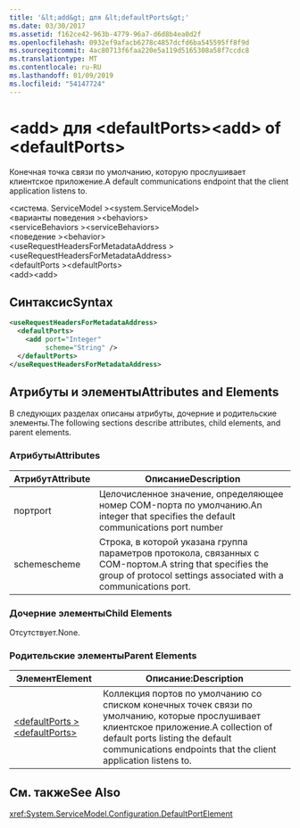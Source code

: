 ```yaml
---
title: '&lt;add&gt; для &lt;defaultPorts&gt;'
ms.date: 03/30/2017
ms.assetid: f162ce42-963b-4779-96a7-d6d8b4ea0d2f
ms.openlocfilehash: 0932ef9afacb6278c4857dcfd6ba545595ff8f9d
ms.sourcegitcommit: 4ac80713f6faa220e5a119d5165308a58f7ccdc8
ms.translationtype: MT
ms.contentlocale: ru-RU
ms.lasthandoff: 01/09/2019
ms.locfileid: "54147724"
---
```

# <a name="ltaddgt-of-ltdefaultportsgt"></a><span data-ttu-id="4456f-102">&lt;add&gt; для &lt;defaultPorts&gt;</span><span class="sxs-lookup"><span data-stu-id="4456f-102">&lt;add&gt; of &lt;defaultPorts&gt;</span></span>
<span data-ttu-id="4456f-103">Конечная точка связи по умолчанию, которую прослушивает клиентское приложение.</span><span class="sxs-lookup"><span data-stu-id="4456f-103">A default communications endpoint that the client application listens to.</span></span>  
  
 <span data-ttu-id="4456f-104">\<система. ServiceModel ></span><span class="sxs-lookup"><span data-stu-id="4456f-104">\<system.ServiceModel></span></span>  
<span data-ttu-id="4456f-105">\<варианты поведения ></span><span class="sxs-lookup"><span data-stu-id="4456f-105">\<behaviors></span></span>  
<span data-ttu-id="4456f-106">\<serviceBehaviors ></span><span class="sxs-lookup"><span data-stu-id="4456f-106">\<serviceBehaviors></span></span>  
<span data-ttu-id="4456f-107">\<поведение ></span><span class="sxs-lookup"><span data-stu-id="4456f-107">\<behavior></span></span>  
<span data-ttu-id="4456f-108">\<useRequestHeadersForMetadataAddress ></span><span class="sxs-lookup"><span data-stu-id="4456f-108">\<useRequestHeadersForMetadataAddress></span></span>  
<span data-ttu-id="4456f-109">\<defaultPorts ></span><span class="sxs-lookup"><span data-stu-id="4456f-109">\<defaultPorts></span></span>  
<span data-ttu-id="4456f-110">\<add></span><span class="sxs-lookup"><span data-stu-id="4456f-110">\<add></span></span>  
  
## <a name="syntax"></a><span data-ttu-id="4456f-111">Синтаксис</span><span class="sxs-lookup"><span data-stu-id="4456f-111">Syntax</span></span>  
  
```xml  
<useRequestHeadersForMetadataAddress>
  <defaultPorts>
    <add port="Integer"
         scheme="String" />
  </defaultPorts>
</useRequestHeadersForMetadataAddress>
```  
  
## <a name="attributes-and-elements"></a><span data-ttu-id="4456f-112">Атрибуты и элементы</span><span class="sxs-lookup"><span data-stu-id="4456f-112">Attributes and Elements</span></span>  
 <span data-ttu-id="4456f-113">В следующих разделах описаны атрибуты, дочерние и родительские элементы.</span><span class="sxs-lookup"><span data-stu-id="4456f-113">The following sections describe attributes, child elements, and parent elements.</span></span>  
  
### <a name="attributes"></a><span data-ttu-id="4456f-114">Атрибуты</span><span class="sxs-lookup"><span data-stu-id="4456f-114">Attributes</span></span>  
  
|<span data-ttu-id="4456f-115">Атрибут</span><span class="sxs-lookup"><span data-stu-id="4456f-115">Attribute</span></span>|<span data-ttu-id="4456f-116">Описание</span><span class="sxs-lookup"><span data-stu-id="4456f-116">Description</span></span>|  
|---------------|-----------------|  
|<span data-ttu-id="4456f-117">порт</span><span class="sxs-lookup"><span data-stu-id="4456f-117">port</span></span>|<span data-ttu-id="4456f-118">Целочисленное значение, определяющее номер COM-порта по умолчанию.</span><span class="sxs-lookup"><span data-stu-id="4456f-118">An integer that specifies the default communications port number</span></span>|  
|<span data-ttu-id="4456f-119">scheme</span><span class="sxs-lookup"><span data-stu-id="4456f-119">scheme</span></span>|<span data-ttu-id="4456f-120">Строка, в которой указана группа параметров протокола, связанных с COM-портом.</span><span class="sxs-lookup"><span data-stu-id="4456f-120">A string that specifies the group of protocol settings associated with a communications port.</span></span>|  
  
### <a name="child-elements"></a><span data-ttu-id="4456f-121">Дочерние элементы</span><span class="sxs-lookup"><span data-stu-id="4456f-121">Child Elements</span></span>  
 <span data-ttu-id="4456f-122">Отсутствует.</span><span class="sxs-lookup"><span data-stu-id="4456f-122">None.</span></span>  
  
### <a name="parent-elements"></a><span data-ttu-id="4456f-123">Родительские элементы</span><span class="sxs-lookup"><span data-stu-id="4456f-123">Parent Elements</span></span>  
  
|<span data-ttu-id="4456f-124">Элемент</span><span class="sxs-lookup"><span data-stu-id="4456f-124">Element</span></span>|<span data-ttu-id="4456f-125">Описание:</span><span class="sxs-lookup"><span data-stu-id="4456f-125">Description</span></span>|  
|-------------|-----------------|  
|[<span data-ttu-id="4456f-126">\<defaultPorts ></span><span class="sxs-lookup"><span data-stu-id="4456f-126">\<defaultPorts></span></span>](../../../../../docs/framework/configure-apps/file-schema/wcf/defaultports.md)|<span data-ttu-id="4456f-127">Коллекция портов по умолчанию со списком конечных точек связи по умолчанию, которые прослушивает клиентское приложение.</span><span class="sxs-lookup"><span data-stu-id="4456f-127">A collection of default ports listing the default communications endpoints that the client application listens to.</span></span>|  
  
## <a name="see-also"></a><span data-ttu-id="4456f-128">См. также</span><span class="sxs-lookup"><span data-stu-id="4456f-128">See Also</span></span>  
 <xref:System.ServiceModel.Configuration.DefaultPortElement>
